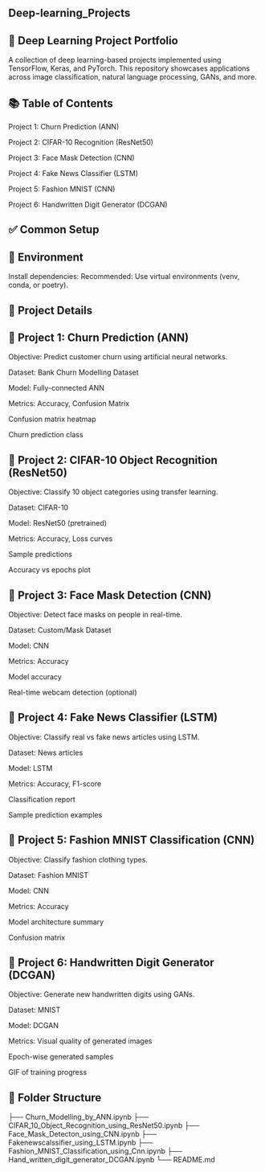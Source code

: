 ## Deep-learning_Projects
## 🧠 Deep Learning Project Portfolio
A collection of deep learning-based projects implemented using TensorFlow, Keras, and PyTorch. This repository showcases applications across image classification, natural language processing, GANs, and more.

## 📚 Table of Contents
Project 1: Churn Prediction (ANN)

Project 2: CIFAR-10 Recognition (ResNet50)

Project 3: Face Mask Detection (CNN)

Project 4: Fake News Classifier (LSTM)

Project 5: Fashion MNIST (CNN)

Project 6: Handwritten Digit Generator (DCGAN)

## ✅ Common Setup
## 🔧 Environment
Install dependencies:
Recommended: Use virtual environments (venv, conda, or poetry).

## 🔬 Project Details
## 📌 Project 1: Churn Prediction (ANN)
Objective: Predict customer churn using artificial neural networks.

Dataset: Bank Churn Modelling Dataset

Model: Fully-connected ANN

Metrics: Accuracy, Confusion Matrix

Confusion matrix heatmap

Churn prediction class

## 📌 Project 2: CIFAR-10 Object Recognition (ResNet50)
Objective: Classify 10 object categories using transfer learning.

Dataset: CIFAR-10

Model: ResNet50 (pretrained)

Metrics: Accuracy, Loss curves

Sample predictions

Accuracy vs epochs plot

## 📌 Project 3: Face Mask Detection (CNN)
Objective: Detect face masks on people in real-time.

Dataset: Custom/Mask Dataset

Model: CNN

Metrics: Accuracy

Model accuracy

Real-time webcam detection (optional)

## 📌 Project 4: Fake News Classifier (LSTM)
Objective: Classify real vs fake news articles using LSTM.

Dataset: News articles

Model: LSTM

Metrics: Accuracy, F1-score

Classification report

Sample prediction examples

## 📌 Project 5: Fashion MNIST Classification (CNN)
Objective: Classify fashion clothing types.

Dataset: Fashion MNIST

Model: CNN

Metrics: Accuracy

Model architecture summary

Confusion matrix

## 📌 Project 6: Handwritten Digit Generator (DCGAN)
Objective: Generate new handwritten digits using GANs.

Dataset: MNIST

Model: DCGAN

Metrics: Visual quality of generated images

Epoch-wise generated samples

GIF of training progress


## 📁 Folder Structure

├── Churn_Modelling_by_ANN.ipynb
├── CIFAR_10_Object_Recognition_using_ResNet50.ipynb
├── Face_Mask_Detecton_using_CNN.ipynb
├── Fakenewscalssifier_using_LSTM.ipynb
├── Fashion_MNIST_Classification_using_Cnn.ipynb
├── Hand_written_digit_generator_DCGAN.ipynb
└── README.md
